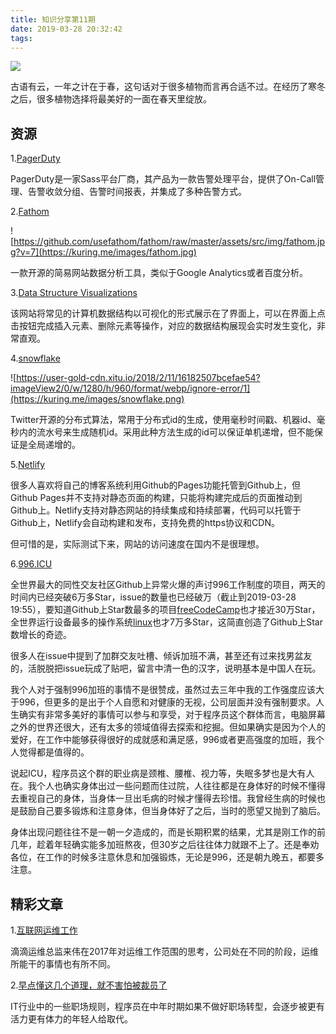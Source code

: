 ```yaml
---
title: 知识分享第11期
date: 2019-03-28 20:32:42
tags:
---
```


![](https://kuring.me/images/flower.jpeg)

古语有云，一年之计在于春，这句话对于很多植物而言再合适不过。在经历了寒冬之后，很多植物选择将最美好的一面在春天里绽放。

## 资源

1.[PagerDuty](https://www.pagerduty.com)

PagerDuty是一家Sass平台厂商，其产品为一款告警处理平台，提供了On-Call管理、告警收敛分组、告警时间报表，并集成了多种告警方式。

2.[Fathom](https://github.com/usefathom/fathom)

![https://github.com/usefathom/fathom/raw/master/assets/src/img/fathom.jpg?v=7](https://kuring.me/images/fathom.jpg)

一款开源的简易网站数据分析工具，类似于Google Analytics或者百度分析。

3.[Data Structure Visualizations](https://www.cs.usfca.edu/~galles/visualization/Algorithms.html)

该网站将常见的计算机数据结构以可视化的形式展示在了界面上，可以在界面上点击按钮完成插入元素、删除元素等操作，对应的数据结构展现会实时发生变化，非常直观。

4.[snowflake](https://developer.twitter.com/en/docs/basics/twitter-ids.html)

![https://user-gold-cdn.xitu.io/2018/2/11/16182507bcefae54?imageView2/0/w/1280/h/960/format/webp/ignore-error/1](https://kuring.me/images/snowflake.png)

Twitter开源的分布式算法，常用于分布式id的生成，使用毫秒时间戳、机器id、毫秒内的流水号来生成随机id。采用此种方法生成的id可以保证单机递增，但不能保证是全局递增的。

5.[Netlify](https://www.netlify.com/)

很多人喜欢将自己的博客系统利用Github的Pages功能托管到Github上，但Github Pages并不支持对静态页面的构建，只能将构建完成后的页面推动到Github上。Netlify支持对静态网站的持续集成和持续部署，代码可以托管于Github上，Netlify会自动构建和发布，支持免费的https协议和CDN。

但可惜的是，实际测试下来，网站的访问速度在国内不是很理想。

6.[996.ICU](https://github.com/996icu/996.ICU)

全世界最大的同性交友社区Github上异常火爆的声讨996工作制度的项目，两天的时间内已经突破6万多Star，issue的数量也已经破万（截止到2019-03-28 19:55），要知道Github上Star数最多的项目[freeCodeCamp](https://github.com/freeCodeCamp/freeCodeCamp)也才接近30万Star，全世界运行设备最多的操作系统[linux](https://github.com/torvalds/linux)也才7万多Star，这简直创造了Github上Star数增长的奇迹。

很多人在issue中提到了加群交友吐槽、倾诉加班不满，甚至还有过来找男盆友的，活脱脱把issue玩成了贴吧，留言中清一色的汉字，说明基本是中国人在玩。

我个人对于强制996加班的事情不是很赞成，虽然过去三年中我的工作强度应该大于996，但更多的是出于个人自愿和对健康的无视，公司层面并没有强制要求。人生确实有非常多美好的事情可以参与和享受，对于程序员这个群体而言，电脑屏幕之外的世界还很大，还有太多的领域值得去探索和挖掘。但如果确实是因为个人的爱好，在工作中能够获得很好的成就感和满足感，996或者更高强度的加班，我个人觉得都是值得的。

说起ICU，程序员这个群的职业病是颈椎、腰椎、视力等，失眠多梦也是大有人在。我个人也确实身体出过一些问题而住过院，人往往都是在身体好的时候不懂得去重视自己的身体，当身体一旦出毛病的时候才懂得去珍惜。我曾经生病的时候也是鼓励自己要多锻炼和注意身体，但当身体好了之后，当时的愿望又抛到了脑后。

身体出现问题往往不是一朝一夕造成的，而是长期积累的结果，尤其是刚工作的前几年，趁着年轻确实能多加班熬夜，但30岁之后往往体力就跟不上了。还是奉劝各位，在工作的时候多注意休息和加强锻炼，无论是996，还是朝九晚五，都要多注意。

## 精彩文章

1.[互联网运维工作](https://www.jianshu.com/p/07374ed16a73)

滴滴运维总监来伟在2017年对运维工作范围的思考，公司处在不同的阶段，运维所能干的事情也有所不同。

2.[早点懂这几个道理，就不害怕被裁员了](https://mp.weixin.qq.com/s?__biz=MzI5OTM3MjMyNA==&mid=2247486405&idx=1&sn=2a9feae9bcfa5ce9c481dd6b3f9c933d&chksm=ec96d18edbe158980a4083e9ed20b8c77216ba6e40b8512bde04b14189aa6353673a146f273e&mpshare=1&scene=1&srcid=%23rd)

IT行业中的一些职场规则，程序员在中年时期如果不做好职场转型，会逐步被更有活力更有体力的年轻人给取代。

